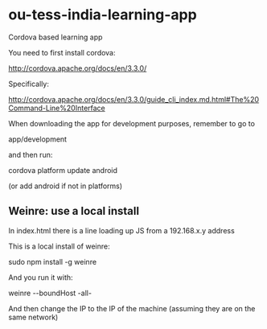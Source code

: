 ou-tess-india-learning-app
==========================

Cordova based learning app

You need to first install cordova:

http://cordova.apache.org/docs/en/3.3.0/

Specifically:

http://cordova.apache.org/docs/en/3.3.0/guide_cli_index.md.html#The%20Command-Line%20Interface

When downloading the app for development purposes, remember to go to 

app/development

and then run:

cordova platform update android

(or add android if not in platforms)

Weinre: use a local install
---------------------------

In index.html there is a line loading up JS from a 192.168.x.y address

This is a local install of weinre:

sudo npm install -g weinre

And you run it with:

weinre --boundHost -all-

And then change the IP to the IP of the machine (assuming they are on the same network)